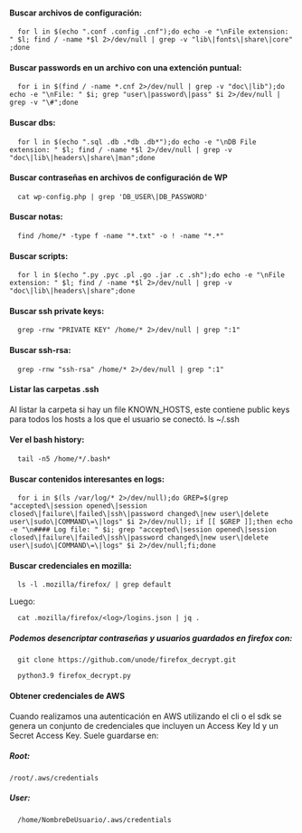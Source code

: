 #### Buscar archivos de configuración:
      for l in $(echo ".conf .config .cnf");do echo -e "\nFile extension: " $l; find / -name *$l 2>/dev/null | grep -v "lib\|fonts\|share\|core" ;done

#### Buscar passwords en un archivo con una extención puntual:
      for i in $(find / -name *.cnf 2>/dev/null | grep -v "doc\|lib");do echo -e "\nFile: " $i; grep "user\|password\|pass" $i 2>/dev/null | grep -v "\#";done

#### Buscar dbs:
      for l in $(echo ".sql .db .*db .db*");do echo -e "\nDB File extension: " $l; find / -name *$l 2>/dev/null | grep -v "doc\|lib\|headers\|share\|man";done

#### Buscar contraseñas en archivos de configuración de WP

      cat wp-config.php | grep 'DB_USER\|DB_PASSWORD'

#### Buscar notas:
      find /home/* -type f -name "*.txt" -o ! -name "*.*"

#### Buscar scripts:
      for l in $(echo ".py .pyc .pl .go .jar .c .sh");do echo -e "\nFile extension: " $l; find / -name *$l 2>/dev/null | grep -v "doc\|lib\|headers\|share";done

#### Buscar ssh private keys:
      grep -rnw "PRIVATE KEY" /home/* 2>/dev/null | grep ":1"

#### Buscar ssh-rsa:
      grep -rnw "ssh-rsa" /home/* 2>/dev/null | grep ":1"

#### Listar las carpetas .ssh
Al listar la carpeta si hay un file KNOWN_HOSTS, este contiene public keys para todos los hosts a los que el usuario se conectó.
            ls ~/.ssh

#### Ver el bash history:
      tail -n5 /home/*/.bash*

#### Buscar contenidos interesantes en logs:
      for i in $(ls /var/log/* 2>/dev/null);do GREP=$(grep "accepted\|session opened\|session closed\|failure\|failed\|ssh\|password changed\|new user\|delete user\|sudo\|COMMAND\=\|logs" $i 2>/dev/null); if [[ $GREP ]];then echo -e "\n#### Log file: " $i; grep "accepted\|session opened\|session closed\|failure\|failed\|ssh\|password changed\|new user\|delete user\|sudo\|COMMAND\=\|logs" $i 2>/dev/null;fi;done

#### Buscar credenciales en mozilla:

      ls -l .mozilla/firefox/ | grep default 
      
Luego:

      cat .mozilla/firefox/<log>/logins.json | jq .

##### Podemos desencriptar contraseñas y usuarios guardados en firefox con:
      git clone https://github.com/unode/firefox_decrypt.git

      python3.9 firefox_decrypt.py

#### Obtener credenciales de AWS

Cuando realizamos una autenticación en AWS utilizando el cli o el sdk se genera un conjunto de credenciales que incluyen un Access Key Id y un Secret Access Key. Suele guardarse en:

##### Root:
    /root/.aws/credentials

##### User:

      /home/NombreDeUsuario/.aws/credentials

